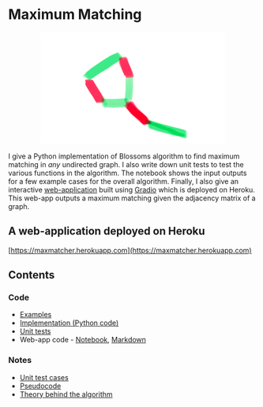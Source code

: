 # Maximum Matching


<p align="center">
<img src="a_blossom.png" alt="Blossom!">
</p>


I give a Python implementation of Blossoms algorithm to find maximum matching in *any* undirected graph. I also write down unit tests to test the various functions in the algorithm. The notebook shows the input outputs for a few example cases for the overall algorithm. Finally, I also give an interactive [web-application](https://maxmatcher.herokuapp.com) built using [Gradio](https://github.com/gradio-app/gradio) which is deployed on Heroku. This web-app outputs a maximum matching given the adjacency matrix of a graph.


## A web-application deployed on Heroku
[https://maxmatcher.herokuapp.com](https://maxmatcher.herokuapp.com)



## Contents

### Code
* [Examples](ExamplesForBlossomsAlgorithm.ipynb)  
* [Implementation (Python code)](maximum_matching.py)  
* [Unit tests](unittest_maximum_matching.py)
* Web-app code - [Notebook](MaxMatcher_a_web_app.ipynb), [Markdown](MaxMatcher_a_web_app.md)  


### Notes
* [Unit test cases](unittest_testcases.pdf)    
* [Pseudocode](Blossoms_pseudocode.pdf)  
* [Theory behind the algorithm](MaximumMatching_theory.pdf)  





